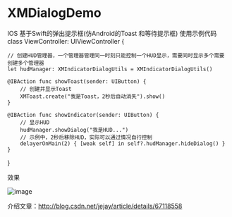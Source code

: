 # XMDialogDemo 
IOS 基于Swift的弹出提示框(仿Android的Toast 和等待提示框)
使用示例代码
class ViewController: UIViewController {

    // 创建HUD管理器，一个管理器管理同一时刻只能控制一个HUD显示，需要同时显示多个需要创建多个管理器
    let hudManager: XMIndicatorDialogUtils = XMIndicatorDialogUtils()
    
    @IBAction func showToast(sender: UIButton) {
        // 创建并显示Toast
        XMToast.create("我是Toast，2秒后自动消失").show()
    }
    
    @IBAction func showIndicator(sender: UIButton) {
        // 显示HUD
        hudManager.showDialog("我是HUD...")
        // 示例中，2秒后移除HUD，实际可以通过情况自行控制
        delayerOnMain(2) { [weak self] in self?.hudManager.hideDialog() }
    }
    
}

效果

![image](https://github.com/wangmuhuo/XMDialogDemo/tree/master/XMDialogDemo/demoRes/Demo.gif) 


介绍文章：http://blog.csdn.net/jejay/article/details/67118558
